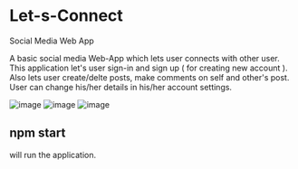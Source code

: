 # Let-s-Connect
Social Media Web App

A basic social media Web-App which lets user connects with other user.
This application let's user sign-in and sign up ( for creating new account ).
Also lets user create/delte posts, make comments on self and other's post. User can change his/her details in his/her account settings.

![image](https://user-images.githubusercontent.com/87125700/128769292-377241ef-2401-4ab3-9cb6-0fe96cebc407.png)
![image](https://user-images.githubusercontent.com/87125700/128769322-6da572c1-2075-4124-bf27-4b588f50e3ff.png)
![image](https://user-images.githubusercontent.com/87125700/128770016-bd180c87-05b0-4d1d-9a5f-fca9d815750a.png)


## npm start 
will run the application.
